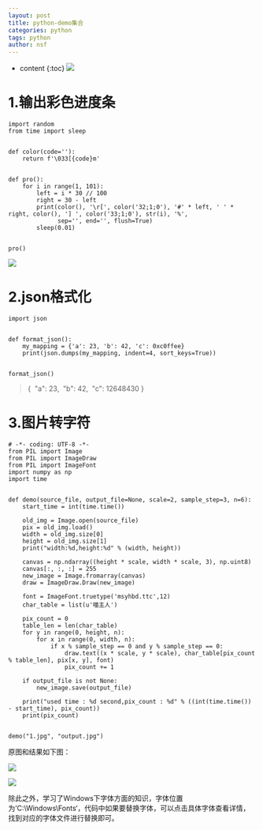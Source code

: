 ```yaml
---
layout: post
title: python-demo集合
categories: python
tags: python
author: nsf
---
```


* content
{:toc}
![](https://cdn.jsdelivr.net/gh/nsf-github/tdxlj.github.io@master/_posts/image/2019-12-25-python-demo集合.gif)




# 1.输出彩色进度条

```
import random
from time import sleep


def color(code=''):
    return f'\033[{code}m'


def pro():
    for i in range(1, 101):
        left = i * 30 // 100
        right = 30 - left
        print(color(), '\r[', color('32;1;0'), '#' * left, ' ' * right, color(), '] ', color('33;1;0'), str(i), '%',
              sep='', end='', flush=True)
        sleep(0.01)
        
        
pro()
```

![](https://cdn.jsdelivr.net/gh/nsf-github/tdxlj.github.io@master/_posts/image/2019-12-25-python-demo集合.gif)

# 2.json格式化

```
import json


def format_json():
    my_mapping = {'a': 23, 'b': 42, 'c': 0xc0ffee}
    print(json.dumps(my_mapping, indent=4, sort_keys=True))


format_json()
```

> {
> ​    "a": 23,
> ​    "b": 42,
> ​    "c": 12648430
> }	

# 3.图片转字符

```
# -*- coding: UTF-8 -*-
from PIL import Image
from PIL import ImageDraw
from PIL import ImageFont
import numpy as np
import time


def demo(source_file, output_file=None, scale=2, sample_step=3, n=6):
    start_time = int(time.time())

    old_img = Image.open(source_file)
    pix = old_img.load()
    width = old_img.size[0]
    height = old_img.size[1]
    print("width:%d,height:%d" % (width, height))

    canvas = np.ndarray((height * scale, width * scale, 3), np.uint8)
    canvas[:, :, :] = 255
    new_image = Image.fromarray(canvas)
    draw = ImageDraw.Draw(new_image)

    font = ImageFont.truetype('msyhbd.ttc',12)
    char_table = list(u'喵主人')

    pix_count = 0
    table_len = len(char_table)
    for y in range(0, height, n):
        for x in range(0, width, n):
            if x % sample_step == 0 and y % sample_step == 0:
                draw.text((x * scale, y * scale), char_table[pix_count % table_len], pix[x, y], font)
                pix_count += 1

    if output_file is not None:
        new_image.save(output_file)

    print("used time : %d second,pix_count : %d" % ((int(time.time()) - start_time), pix_count))
    print(pix_count)


demo("1.jpg", "output.jpg")
```

原图和结果如下图：

![](https://cdn.jsdelivr.net/gh/nsf-github/tdxlj.github.io@master/_posts/image/2020-01-27-python-demo集合1.jpg)

![](https://cdn.jsdelivr.net/gh/nsf-github/tdxlj.github.io@master/_posts/image/2020-01-27-python-demo集合2.jpg)

除此之外，学习了Windows下字体方面的知识，字体位置为’C:\Windows\Fonts‘，代码中如果要替换字体，可以点击具体字体查看详情，找到对应的字体文件进行替换即可。